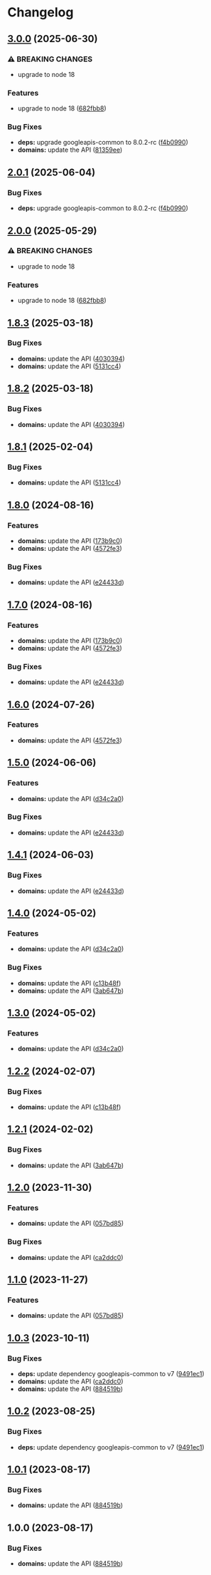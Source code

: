 # Changelog

## [3.0.0](https://github.com/googleapis/google-api-nodejs-client/compare/domains-v2.0.1...domains-v3.0.0) (2025-06-30)


### ⚠ BREAKING CHANGES

* upgrade to node 18

### Features

* upgrade to node 18 ([682fbb8](https://github.com/googleapis/google-api-nodejs-client/commit/682fbb869189ae92b3e9a194d37d0548af0c1f92))


### Bug Fixes

* **deps:** upgrade googleapis-common to 8.0.2-rc ([f4b0990](https://github.com/googleapis/google-api-nodejs-client/commit/f4b099071040cfbcfe4a2e7d487d45ee93b369e0))
* **domains:** update the API ([81359ee](https://github.com/googleapis/google-api-nodejs-client/commit/81359ee230794ca8bfca7c16265fb5aa02882a15))

## [2.0.1](https://github.com/googleapis/google-api-nodejs-client/compare/domains-v2.0.0...domains-v2.0.1) (2025-06-04)


### Bug Fixes

* **deps:** upgrade googleapis-common to 8.0.2-rc ([f4b0990](https://github.com/googleapis/google-api-nodejs-client/commit/f4b099071040cfbcfe4a2e7d487d45ee93b369e0))

## [2.0.0](https://github.com/googleapis/google-api-nodejs-client/compare/domains-v1.8.3...domains-v2.0.0) (2025-05-29)


### ⚠ BREAKING CHANGES

* upgrade to node 18

### Features

* upgrade to node 18 ([682fbb8](https://github.com/googleapis/google-api-nodejs-client/commit/682fbb869189ae92b3e9a194d37d0548af0c1f92))

## [1.8.3](https://github.com/googleapis/google-api-nodejs-client/compare/domains-v1.8.2...domains-v1.8.3) (2025-03-18)


### Bug Fixes

* **domains:** update the API ([4030394](https://github.com/googleapis/google-api-nodejs-client/commit/4030394be85c216f6c5056c7c015609fd2dc034f))
* **domains:** update the API ([5131cc4](https://github.com/googleapis/google-api-nodejs-client/commit/5131cc4ec3b25f69be27d3b9d64ca9a8018dc0a9))

## [1.8.2](https://github.com/googleapis/google-api-nodejs-client/compare/domains-v1.8.1...domains-v1.8.2) (2025-03-18)


### Bug Fixes

* **domains:** update the API ([4030394](https://github.com/googleapis/google-api-nodejs-client/commit/4030394be85c216f6c5056c7c015609fd2dc034f))

## [1.8.1](https://github.com/googleapis/google-api-nodejs-client/compare/domains-v1.8.0...domains-v1.8.1) (2025-02-04)


### Bug Fixes

* **domains:** update the API ([5131cc4](https://github.com/googleapis/google-api-nodejs-client/commit/5131cc4ec3b25f69be27d3b9d64ca9a8018dc0a9))

## [1.8.0](https://github.com/googleapis/google-api-nodejs-client/compare/domains-v1.7.0...domains-v1.8.0) (2024-08-16)


### Features

* **domains:** update the API ([173b9c0](https://github.com/googleapis/google-api-nodejs-client/commit/173b9c0aaa6dbab27ab51408e6bcdb57a29379de))
* **domains:** update the API ([4572fe3](https://github.com/googleapis/google-api-nodejs-client/commit/4572fe3ad765bec09e83d4fbd3497585b406f43c))


### Bug Fixes

* **domains:** update the API ([e24433d](https://github.com/googleapis/google-api-nodejs-client/commit/e24433d3aca2e97884cb42a17ad6e662c51b1fa8))

## [1.7.0](https://github.com/googleapis/google-api-nodejs-client/compare/domains-v1.6.0...domains-v1.7.0) (2024-08-16)


### Features

* **domains:** update the API ([173b9c0](https://github.com/googleapis/google-api-nodejs-client/commit/173b9c0aaa6dbab27ab51408e6bcdb57a29379de))
* **domains:** update the API ([4572fe3](https://github.com/googleapis/google-api-nodejs-client/commit/4572fe3ad765bec09e83d4fbd3497585b406f43c))


### Bug Fixes

* **domains:** update the API ([e24433d](https://github.com/googleapis/google-api-nodejs-client/commit/e24433d3aca2e97884cb42a17ad6e662c51b1fa8))

## [1.6.0](https://github.com/googleapis/google-api-nodejs-client/compare/domains-v1.5.0...domains-v1.6.0) (2024-07-26)


### Features

* **domains:** update the API ([4572fe3](https://github.com/googleapis/google-api-nodejs-client/commit/4572fe3ad765bec09e83d4fbd3497585b406f43c))

## [1.5.0](https://github.com/googleapis/google-api-nodejs-client/compare/domains-v1.4.1...domains-v1.5.0) (2024-06-06)


### Features

* **domains:** update the API ([d34c2a0](https://github.com/googleapis/google-api-nodejs-client/commit/d34c2a09071ea3431f88ce0b6be0757a9682f66e))


### Bug Fixes

* **domains:** update the API ([e24433d](https://github.com/googleapis/google-api-nodejs-client/commit/e24433d3aca2e97884cb42a17ad6e662c51b1fa8))

## [1.4.1](https://github.com/googleapis/google-api-nodejs-client/compare/domains-v1.4.0...domains-v1.4.1) (2024-06-03)


### Bug Fixes

* **domains:** update the API ([e24433d](https://github.com/googleapis/google-api-nodejs-client/commit/e24433d3aca2e97884cb42a17ad6e662c51b1fa8))

## [1.4.0](https://github.com/googleapis/google-api-nodejs-client/compare/domains-v1.3.0...domains-v1.4.0) (2024-05-02)


### Features

* **domains:** update the API ([d34c2a0](https://github.com/googleapis/google-api-nodejs-client/commit/d34c2a09071ea3431f88ce0b6be0757a9682f66e))


### Bug Fixes

* **domains:** update the API ([c13b48f](https://github.com/googleapis/google-api-nodejs-client/commit/c13b48f8337009a023b831c8db4368e51d49da0f))
* **domains:** update the API ([3ab647b](https://github.com/googleapis/google-api-nodejs-client/commit/3ab647b49cebf3c54bc34054da5d419d0c0cffa5))

## [1.3.0](https://github.com/googleapis/google-api-nodejs-client/compare/domains-v1.2.2...domains-v1.3.0) (2024-05-02)


### Features

* **domains:** update the API ([d34c2a0](https://github.com/googleapis/google-api-nodejs-client/commit/d34c2a09071ea3431f88ce0b6be0757a9682f66e))

## [1.2.2](https://github.com/googleapis/google-api-nodejs-client/compare/domains-v1.2.1...domains-v1.2.2) (2024-02-07)


### Bug Fixes

* **domains:** update the API ([c13b48f](https://github.com/googleapis/google-api-nodejs-client/commit/c13b48f8337009a023b831c8db4368e51d49da0f))

## [1.2.1](https://github.com/googleapis/google-api-nodejs-client/compare/domains-v1.2.0...domains-v1.2.1) (2024-02-02)


### Bug Fixes

* **domains:** update the API ([3ab647b](https://github.com/googleapis/google-api-nodejs-client/commit/3ab647b49cebf3c54bc34054da5d419d0c0cffa5))

## [1.2.0](https://github.com/googleapis/google-api-nodejs-client/compare/domains-v1.1.0...domains-v1.2.0) (2023-11-30)


### Features

* **domains:** update the API ([057bd85](https://github.com/googleapis/google-api-nodejs-client/commit/057bd85dc58014703db7f72f964de4347bd50ed0))


### Bug Fixes

* **domains:** update the API ([ca2ddc0](https://github.com/googleapis/google-api-nodejs-client/commit/ca2ddc03f13106e95bf6eda8f337825d32daf4dc))

## [1.1.0](https://github.com/googleapis/google-api-nodejs-client/compare/domains-v1.0.3...domains-v1.1.0) (2023-11-27)


### Features

* **domains:** update the API ([057bd85](https://github.com/googleapis/google-api-nodejs-client/commit/057bd85dc58014703db7f72f964de4347bd50ed0))

## [1.0.3](https://github.com/googleapis/google-api-nodejs-client/compare/domains-v1.0.2...domains-v1.0.3) (2023-10-11)


### Bug Fixes

* **deps:** update dependency googleapis-common to v7 ([9491ec1](https://github.com/googleapis/google-api-nodejs-client/commit/9491ec1cdc3c413e7d73edcfcd59cf5c28a7c855))
* **domains:** update the API ([ca2ddc0](https://github.com/googleapis/google-api-nodejs-client/commit/ca2ddc03f13106e95bf6eda8f337825d32daf4dc))
* **domains:** update the API ([884519b](https://github.com/googleapis/google-api-nodejs-client/commit/884519bf3a0a75c195db2be7b711139bfe66c655))

## [1.0.2](https://github.com/googleapis/google-api-nodejs-client/compare/domains-v1.0.1...domains-v1.0.2) (2023-08-25)


### Bug Fixes

* **deps:** update dependency googleapis-common to v7 ([9491ec1](https://github.com/googleapis/google-api-nodejs-client/commit/9491ec1cdc3c413e7d73edcfcd59cf5c28a7c855))

## [1.0.1](https://github.com/googleapis/google-api-nodejs-client/compare/domains-v1.0.0...domains-v1.0.1) (2023-08-17)


### Bug Fixes

* **domains:** update the API ([884519b](https://github.com/googleapis/google-api-nodejs-client/commit/884519bf3a0a75c195db2be7b711139bfe66c655))

## 1.0.0 (2023-08-17)


### Bug Fixes

* **domains:** update the API ([884519b](https://github.com/googleapis/google-api-nodejs-client/commit/884519bf3a0a75c195db2be7b711139bfe66c655))
